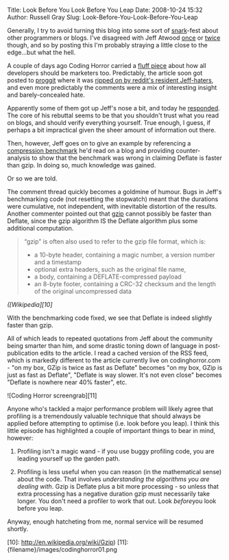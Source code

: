 Title: Look Before You Look Before You Leap
Date: 2008-10-24 15:32
Author: Russell Gray
Slug: Look-Before-You-Look-Before-You-Leap

Generally, I try to avoid turning this blog into some sort of [snark][1]-fest
about other programmers or blogs. I've disagreed with Jeff Atwood [once][2] or
[twice][3] though, and so by posting this I'm probably straying a little close
to the edge...but what the hell.

A couple of days ago Coding Horror carried a [fluff piece][4] about how all
developers should be marketers too. Predictably, the article soon got posted
to [proggit][5] where it was [ripped on by reddit's resident Jeff-haters][6],
and even more predictably the comments were a mix of interesting insight and
barely-concealed hate.

Apparently some of them got up Jeff's nose a bit, and today he [responded][7].
The core of his rebuttal seems to be that you shouldn't trust what you read on
blogs, and should verify everything yourself. True enough, I guess, if perhaps
a bit impractical given the sheer amount of information out there.

Then, however, Jeff goes on to give an example by referencing a [compression
benchmark][8] he'd read on a blog and providing counter-analysis to show that
the benchmark was wrong in claiming Deflate is faster than gzip. In doing so,
much knowledge was gained.

Or so we are told.

The comment thread quickly becomes a goldmine of humour. Bugs in Jeff's
benchmarking code (not resetting the stopwatch) meant that the durations were
cumulative, not independent, with inevitable distortion of the results.
Another commenter pointed out that [gzip][9] cannot possibly be faster than
Deflate, since the gzip algorithm IS the Deflate algorithm plus some
additional computation.

> “gzip” is often also used to refer to the gzip file format, which is:
>
> -   a 10-byte header, containing a magic number, a version number and
>     a timestamp
> -   optional extra headers, such as the original file name,
> -   a body, containing a DEFLATE-compressed payload
> -   an 8-byte footer, containing a CRC-32 checksum and the length of
>     the original uncompressed data
>
<cite>([Wikipedia][10]</cite>

With the benchmarking code fixed, we see that Deflate is indeed slightly
faster than gzip.

All of which leads to repeated quotations from Jeff about the community being
smarter than him, and some drastic toning down of language in post-publication
edits to the article. I read a cached version of the RSS feed, which is
markedly different to the article currently live on codinghorror.com - "on my
box, GZip is twice as fast as Deflate" becomes "on my box, GZip is just as
fast as Deflate", "Deflate is way slower. It's not even close" becomes
"Deflate is nowhere near 40% faster", etc.

![Coding Horror screengrab][11]

Anyone who's tackled a major performance problem will likely agree that
profiling is a tremendously valuable technique that should always be
applied before attempting to optimise (i.e. look before you leap). I
think this little episode has highlighted a couple of important things
to bear in mind, however:

1. Profiling isn't a magic wand - if you use buggy profiling code, you are
leading yourself up the garden path.

2. Profiling is less useful when you can reason (in the mathematical sense)
about the code. That involves *understanding the algorithms you are dealing
with*. Gzip is Deflate plus a bit more processing - so unless that extra
processing has a negative duration gzip must necessarily take longer. You
don't need a profiler to work that out. Look *before*you look before you leap.

Anyway, enough hatcheting from me, normal service will be resumed
shortly.


[1]: http://www.google.co.uk/search?q=define%3Asnark
[2]: {filename}/commentary/Code-CAN-Be-Beautiful.md
[3]: {filename}/commentary/Freedom-Zero--The-All-Or-Nothing-Fallacy.md
[4]: http://www.codinghorror.com/blog/archives/001177.html
[5]: http://www.reddit.com/r/programming/
[6]: http://www.reddit.com/r/programming/comments/78vq3/jeff_atwood_finally_jumps_the_shark/
[7]: http://www.codinghorror.com/blog/archives/001178.html
[8]: http://blog.madskristensen.dk/post/Compression-and-performance-GZip-vs-Deflate.aspx
[9]: http://en.wikipedia.org/wiki/Gzip
[10]: http://en.wikipedia.org/wiki/Gzip)
[11]: {filename}/images/codinghorror01.png